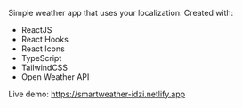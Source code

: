 Simple weather app that uses your localization. Created with:
- ReactJS
- React Hooks
- React Icons
- TypeScript
- TailwindCSS
- Open Weather API

Live demo: https://smartweather-idzi.netlify.app
